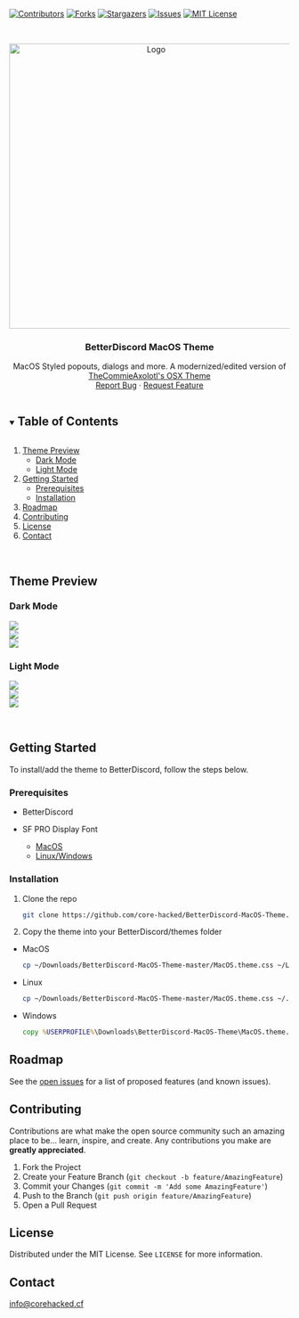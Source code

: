 [![Contributors][contributors-shield]][contributors-url]
[![Forks][forks-shield]][forks-url]
[![Stargazers][stars-shield]][stars-url]
[![Issues][issues-shield]][issues-url]
[![MIT License][license-shield]][license-url]

<!-- PROJECT LOGO -->
<br />
<p align="center">
  <a href="https://github.com/core-hacked/BetterDiscord-MacOS-Theme">
    <img src="favicon.png" alt="Logo" width="512" height="512">
  </a>

  <h3 align="center">BetterDiscord MacOS Theme</h3>

  <p align="center">
    MacOS Styled popouts, dialogs and more. A modernized/edited version of <a href="https://betterdiscord.app/theme/OSX">TheCommieAxolotl's OSX Theme</a>
    <br />
    <a href="https://github.com/core-hacked/BetterDiscord-MacOS-Theme/issues">Report Bug</a>
    ·
    <a href="https://github.com/core-hacked/BetterDiscord-MacOS-Theme/issues">Request Feature</a>
  </p>
</p>



<!-- TABLE OF CONTENTS -->
<details open="open">
  <summary><h2 style="display: inline-block">Table of Contents</h2></summary>
  <ol>
    <li>
      <a href="#theme-preview">Theme Preview</a>
      <ul>
        <li><a href="#dark-mode">Dark Mode</a></li>
        <li><a href="#light-mode">Light Mode</a></li>
      </ul>
    </li>
    <li>
      <a href="#getting-started">Getting Started</a>
      <ul>
        <li><a href="#prerequisites">Prerequisites</a></li>
        <li><a href="#installation">Installation</a></li>
      </ul>
    </li>
    <li><a href="#roadmap">Roadmap</a></li>
    <li><a href="#contributing">Contributing</a></li>
    <li><a href="#license">License</a></li>
    <li><a href="#contact">Contact</a></li>
  </ol>
</details>

<br/>

<!-- THEME PREVIEW -->
## Theme Preview

### Dark Mode

<img src="./previews/darkmode1.png"/> <br/>
<img src="./previews/darkmode2.png"/> <br/>
<img src="./previews/darkmode3.png"/> <br/>

### Light Mode

<img src="./previews/lightmode1.png"/> <br/>
<img src="./previews/lightmode2.png"/> <br/>
<img src="./previews/lightmode3.png"/> <br/>
 
<br/>


<!-- GETTING STARTED -->
## Getting Started

To install/add the theme to BetterDiscord, follow the steps below.

### Prerequisites

* BetterDiscord

* SF PRO Display Font
  * [MacOS](https://developer.apple.com/fonts/)
  * [Linux/Windows](https://github.com/blaisck/sfwin) <br/>
  
  
### Installation

1. Clone the repo
   ```sh
   git clone https://github.com/core-hacked/BetterDiscord-MacOS-Theme.git
   ```
2. Copy the theme into your BetterDiscord/themes folder
* MacOS
    ```sh
    cp ~/Downloads/BetterDiscord-MacOS-Theme-master/MacOS.theme.css ~/Library/Application\ Support/BetterDiscord/themes/
    ```
 * Linux
    ```sh
    cp ~/Downloads/BetterDiscord-MacOS-Theme-master/MacOS.theme.css ~/.config/BetterDiscord/themes/
    ```

* Windows
   ```bat
   copy %USERPROFILE%\Downloads\BetterDiscord-MacOS-Theme\MacOS.theme.css %AppData%\BetterDiscord\themes\
   ```

<!-- ROADMAP -->
## Roadmap

See the [open issues](https://github.com/core-hacked/BetterDiscord-MacOS-Theme/issues) for a list of proposed features (and known issues).



<!-- CONTRIBUTING -->
## Contributing

Contributions are what make the open source community such an amazing place to be... learn, inspire, and create. Any contributions you make are **greatly appreciated**.

1. Fork the Project
2. Create your Feature Branch (`git checkout -b feature/AmazingFeature`)
3. Commit your Changes (`git commit -m 'Add some AmazingFeature'`)
4. Push to the Branch (`git push origin feature/AmazingFeature`)
5. Open a Pull Request



<!-- LICENSE -->
## License

Distributed under the MIT License. See `LICENSE` for more information.



<!-- CONTACT -->
## Contact

[info@corehacked.cf](mailto:info@corehacked.cf)


<!-- MARKDOWN LINKS & IMAGES -->
<!-- https://www.markdownguide.org/basic-syntax/#reference-style-links -->
[contributors-shield]: https://img.shields.io/github/contributors/core-hacked/BetterDiscord-MacOS-Theme.svg?colorA=1e1e28&colorB=E38C8F&style=for-the-badge&logo=starship%20style=for-the-badge
[contributors-url]: https://github.com/core-hacked/BetterDiscord-MacOS-Theme/graphs/contributors
[forks-shield]: https://img.shields.io/github/forks/core-hacked/BetterDiscord-MacOS-Theme.svg?colorA=1e1e28&colorB=A4B9EF&style=for-the-badge&logo=starship%20style=for-the-badge
[forks-url]: https://github.com/core-hacked/BetterDiscord-MacOS-Theme/network/members
[stars-shield]: https://img.shields.io/github/stars/core-hacked/BetterDiscord-MacOS-Theme.svg?colorA=1e1e28&colorB=EBDDAA&style=for-the-badge&logo=starship%20style=for-the-badge
[stars-url]: https://github.com/core-hacked/BetterDiscord-MacOS-Theme/stargazers
[issues-shield]: https://img.shields.io/github/issues/core-hacked/BetterDiscord-MacOS-Theme.svg?colorA=1e1e28&colorB=B1E3AD&style=for-the-badge&logo=starship%20style=for-the-badge
[issues-url]: https://github.com/core-hacked/BetterDiscord-MacOS-Theme/issues
[license-shield]: https://img.shields.io/github/license/core-hacked/BetterDiscord-MacOS-Theme.svg?colorA=1e1e28&colorB=F9C096&style=for-the-badge&logo=starship%20style=for-the-badge
[license-url]: https://github.com/core-hacked/BetterDiscord-MacOS-Theme/blob/master/LICENSE.txt
